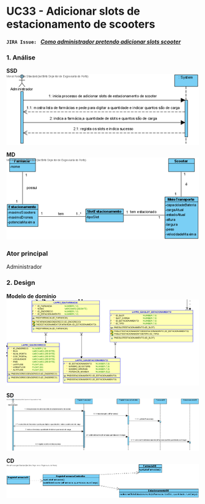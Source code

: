 # UC33 - Adicionar slots de estacionamento de scooters

#### `JIRA Issue: ` [_Como administrador pretendo adicionar slots scooter_](https://jira.dei.isep.ipp.pt/browse/LAP3AP5-281)
### 1. Análise

**SSD**
![SSD_AdicionarSlotsScooter.png](SSD_AdicionarSlotsScooter.png)

**MD**
![MD_AdicionarSlotsScooter.png](MD_AdicionarSlotsScooter.png)

### Ator principal
Administrador

### 2. Design

**Modelo de domínio**
![MER_Farmacia.png](MER_Farmacia.png)

**SD**
![SD_AdicionarSlotsScooter.png](SD_AdicionarSlotsScooter.png)

**CD**
![CD_AdicionarSlotsScooter.png](CD_AdicionarSlotsScooter.png)